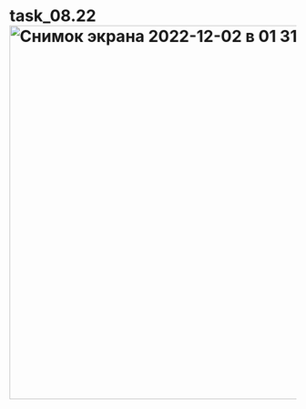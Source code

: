 # task_08.22<img width="655" alt="Снимок экрана 2022-12-02 в 01 31 36" src="https://user-images.githubusercontent.com/113942589/208744406-1a7054bc-6505-4df1-8f9b-17c31002c822.png">
